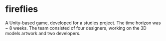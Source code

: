 # fireflies

A Unity-based game, developed for a studies project. The time horizon was ~ 8 weeks. The team consisted of four designers, working on the 3D models artwork and two developers.
